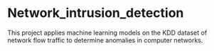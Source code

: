 # Network_intrusion_detection

This project applies machine learning models on the KDD dataset of network flow traffic to determine anomalies in computer networks.
